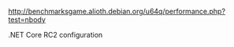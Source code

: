 http://benchmarksgame.alioth.debian.org/u64q/performance.php?test=nbody

.NET Core RC2 configuration
